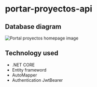 # portar-proyectos-api

## Database diagram
![Portal proyectos homepage image](https://darlinf.github.io/asset/images/backend_portal.png)

## Technology used
  * .NET CORE
  * Entity frameword
  * AutoMapper
  * Authentication JwtBearer
